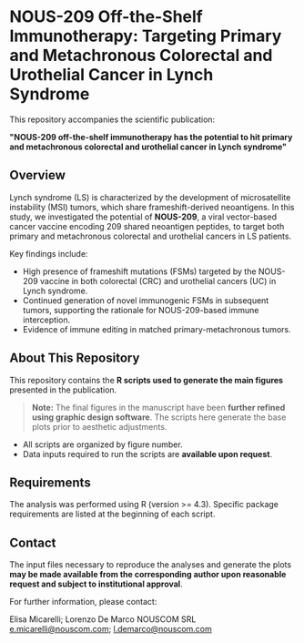 # NOUS-209 Off-the-Shelf Immunotherapy: Targeting Primary and Metachronous Colorectal and Urothelial Cancer in Lynch Syndrome

This repository accompanies the scientific publication:

**"NOUS-209 off-the-shelf immunotherapy has the potential to hit primary and metachronous colorectal and urothelial cancer in Lynch syndrome"**

## Overview

Lynch syndrome (LS) is characterized by the development of microsatellite instability (MSI) tumors, which share frameshift-derived neoantigens. In this study, we investigated the potential of **NOUS-209**, a viral vector-based cancer vaccine encoding 209 shared neoantigen peptides, to target both primary and metachronous colorectal and urothelial cancers in LS patients.

Key findings include:

- High presence of frameshift mutations (FSMs) targeted by the NOUS-209 vaccine in both colorectal (CRC) and urothelial cancers (UC) in Lynch syndrome.
- Continued generation of novel immunogenic FSMs in subsequent tumors, supporting the rationale for NOUS-209-based immune interception.
- Evidence of immune editing in matched primary-metachronous tumors.

## About This Repository

This repository contains the **R scripts used to generate the main figures** presented in the publication.

> **Note:** The final figures in the manuscript have been **further refined using graphic design software**. The scripts here generate the base plots prior to aesthetic adjustments.

- All scripts are organized by figure number.
- Data inputs required to run the scripts are **available upon request**.

## Requirements

The analysis was performed using R (version >= 4.3). Specific package requirements are listed at the beginning of each script.

## Contact

The input files necessary to reproduce the analyses and generate the plots **may be made available from the corresponding author upon reasonable request and subject to institutional approval**.

For further information, please contact:

Elisa Micarelli; Lorenzo De Marco
NOUSCOM SRL
e.micarelli@nouscom.com; l.demarco@nouscom.com




